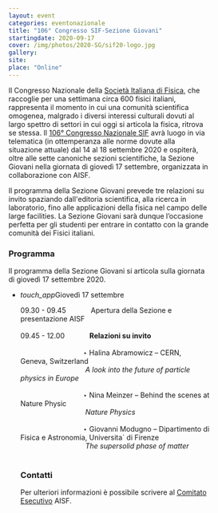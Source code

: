 ```yaml
---
layout: event
categories: eventonazionale
title: "106° Congresso SIF-Sezione Giovani"
startingdate: 2020-09-17
cover: /img/photos/2020-SG/sif20-logo.jpg
gallery: 
site:
place: "Online"
---
```


<style>
* {
box-sizing: border-box;
}

.column {
float: left;
width: 33.33%;
padding: 5px;
}

.row::after {
content: "";
clear: both;
display: table;
}

.float-my-children > * {
float:left;
margin-right:5px;
}

.clearfix {
*zoom:1 /* for IE */
}

.clearfix:before,
.clearfix:after {
content: " ";
display: table;
}

.clearfix:after {
clear: both;
}

</style>

Il Congresso Nazionale della [Società Italiana di Fisica](https://www.sif.it), che raccoglie per una settimana circa 600 fisici italiani, rappresenta il momento in cui una comunità scientifica omogenea, malgrado i diversi interessi culturali dovuti al largo spettro di settori in cui oggi si articola la fisica, ritrova se stessa. Il [106° Congresso Nazionale SIF](https://www.sif2020.it) avrà luogo in via telematica (in ottemperanza alle norme dovute alla situazione attuale) dal 14 al 18 settembre 2020 e ospiterà, oltre alle sette canoniche sezioni scientifiche, la Sezione Giovani nella giornata di giovedì 17 settembre, organizzata in collaborazione con AISF.

Il programma della Sezione Giovani prevede tre relazioni su invito spaziando dall'editoria scientifica, alla ricerca in laboratorio, fino alle applicazioni della fisica nel campo delle large facilities. La Sezione Giovani sarà dunque l’occasione perfetta per gli studenti per entrare in contatto con la grande comunità dei Fisici italiani.

### Programma

Il programma della Sezione Giovani si articola sulla giornata di giovedì 17 settembre 2020.

<ul class="collapsible" data-collapsible="accordion">
<li>
<div class="collapsible-header"><i class="material-icons">touch_app</i>Giovedì 17 settembre</div>
<div class="collapsible-body">
<p>09.30 - 09.45 &emsp;&emsp;&emsp; Apertura della Sezione e presentazione AISF<br><br>
09.45 - 12.00 &emsp;&emsp;&emsp; <b>Relazioni su invito</b><br><br>
&emsp;&emsp;&emsp;&emsp;&emsp;&emsp;&emsp;&emsp;&emsp;‣ Halina Abramowicz – CERN, Geneva, Switzerland<br>
&emsp;&emsp;&emsp;&emsp;&emsp;&emsp;&emsp;&emsp;&emsp; <i>A look into the future of particle physics in Europe</i><br><br>
&emsp;&emsp;&emsp;&emsp;&emsp;&emsp;&emsp;&emsp;&emsp;‣ Nina Meinzer – Behind the scenes at Nature Physic<br>
&emsp;&emsp;&emsp;&emsp;&emsp;&emsp;&emsp;&emsp;&emsp; <i>Nature Physics</i><br><br>
&emsp;&emsp;&emsp;&emsp;&emsp;&emsp;&emsp;&emsp;&emsp;‣ Giovanni Modugno – Dipartimento di Fisica e Astronomia, Universita` di Firenze<br>
&emsp;&emsp;&emsp;&emsp;&emsp;&emsp;&emsp;&emsp;&emsp; <i>The supersolid phase of matter</i><br><br>

### Contatti

Per ulteriori informazioni è possibile scrivere al [Comitato Esecutivo](mailto:esecutivo@ai-sf.it) AISF.
